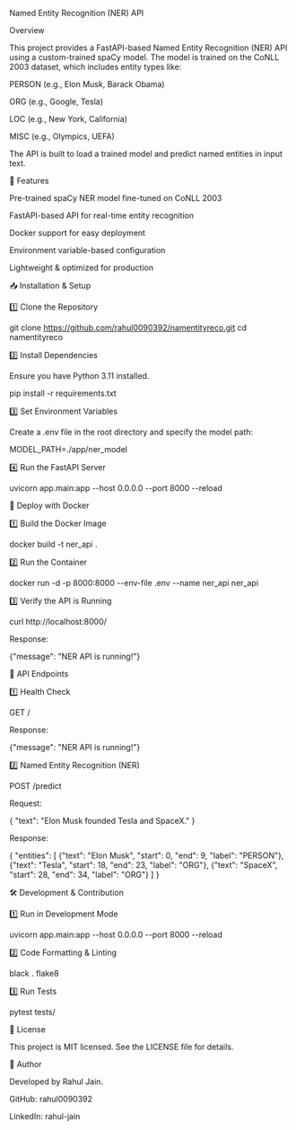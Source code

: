 Named Entity Recognition (NER) API

Overview

This project provides a FastAPI-based Named Entity Recognition (NER) API using a custom-trained spaCy model. The model is trained on the CoNLL 2003 dataset, which includes entity types like:

PERSON (e.g., Elon Musk, Barack Obama)

ORG (e.g., Google, Tesla)

LOC (e.g., New York, California)

MISC (e.g., Olympics, UEFA)

The API is built to load a trained model and predict named entities in input text.

🚀 Features

Pre-trained spaCy NER model fine-tuned on CoNLL 2003

FastAPI-based API for real-time entity recognition

Docker support for easy deployment

Environment variable-based configuration

Lightweight & optimized for production

📥 Installation & Setup

1️⃣ Clone the Repository

git clone https://github.com/rahul0090392/namentityreco.git
cd namentityreco

2️⃣ Install Dependencies

Ensure you have Python 3.11 installed.

pip install -r requirements.txt

3️⃣ Set Environment Variables

Create a .env file in the root directory and specify the model path:

MODEL_PATH=./app/ner_model

4️⃣ Run the FastAPI Server

uvicorn app.main:app --host 0.0.0.0 --port 8000 --reload

🐳 Deploy with Docker

1️⃣ Build the Docker Image

docker build -t ner_api .

2️⃣ Run the Container

docker run -d -p 8000:8000 --env-file .env --name ner_api ner_api

3️⃣ Verify the API is Running

curl http://localhost:8000/

Response:

{"message": "NER API is running!"}

🔌 API Endpoints

1️⃣ Health Check

GET /

Response:

{"message": "NER API is running!"}

2️⃣ Named Entity Recognition (NER)

POST /predict

Request:

{
  "text": "Elon Musk founded Tesla and SpaceX."
}

Response:

{
  "entities": [
    {"text": "Elon Musk", "start": 0, "end": 9, "label": "PERSON"},
    {"text": "Tesla", "start": 18, "end": 23, "label": "ORG"},
    {"text": "SpaceX", "start": 28, "end": 34, "label": "ORG"}
  ]
}

🛠 Development & Contribution

1️⃣ Run in Development Mode

uvicorn app.main:app --host 0.0.0.0 --port 8000 --reload

2️⃣ Code Formatting & Linting

black .
flake8

3️⃣ Run Tests

pytest tests/

📜 License

This project is MIT licensed. See the LICENSE file for details.

🔗 Author

Developed by Rahul Jain.

GitHub: rahul0090392

LinkedIn: rahul-jain
